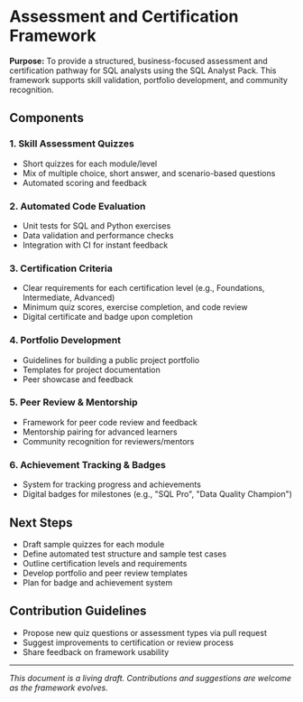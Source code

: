 # Assessment and Certification Framework

**Purpose:**
To provide a structured, business-focused assessment and certification pathway for SQL analysts using the SQL Analyst Pack. This framework supports skill validation, portfolio development, and community recognition.

## Components

### 1. Skill Assessment Quizzes

- Short quizzes for each module/level
- Mix of multiple choice, short answer, and scenario-based questions
- Automated scoring and feedback

### 2. Automated Code Evaluation

- Unit tests for SQL and Python exercises
- Data validation and performance checks
- Integration with CI for instant feedback

### 3. Certification Criteria

- Clear requirements for each certification level (e.g., Foundations, Intermediate, Advanced)
- Minimum quiz scores, exercise completion, and code review
- Digital certificate and badge upon completion

### 4. Portfolio Development

- Guidelines for building a public project portfolio
- Templates for project documentation
- Peer showcase and feedback

### 5. Peer Review & Mentorship

- Framework for peer code review and feedback
- Mentorship pairing for advanced learners
- Community recognition for reviewers/mentors

### 6. Achievement Tracking & Badges

- System for tracking progress and achievements
- Digital badges for milestones (e.g., "SQL Pro", "Data Quality Champion")

## Next Steps

- Draft sample quizzes for each module
- Define automated test structure and sample test cases
- Outline certification levels and requirements
- Develop portfolio and peer review templates
- Plan for badge and achievement system

## Contribution Guidelines

- Propose new quiz questions or assessment types via pull request
- Suggest improvements to certification or review process
- Share feedback on framework usability

---

*This document is a living draft. Contributions and suggestions are welcome as the framework evolves.*
